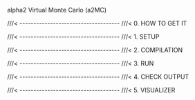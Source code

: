 alpha2 Virtual Monte Carlo (a2MC)


///< ------------------------------------
///< 0. HOW TO GET IT


///< ------------------------------------
///< 1. SETUP


///< ------------------------------------
///< 2. COMPILATION


///< ------------------------------------
///< 3. RUN


///< ------------------------------------
///< 4. CHECK OUTPUT


///< ------------------------------------
///< 5. VISUALIZER

